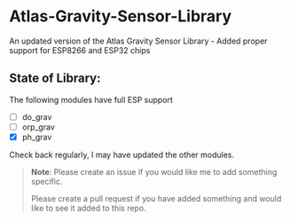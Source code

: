 # Atlas-Gravity-Sensor-Library
An updated version of the Atlas Gravity Sensor Library - Added proper support for ESP8266 and ESP32 chips

## State of Library: 

The following modules have full ESP support

- [ ] do_grav
- [ ] orp_grav 
- [x] ph_grav

Check back regularly, I may have updated the other modules.

> **Note**: Please create an issue if you would like me to add something specific.
>
> Please create a pull request if you have added something and would like to see it added to this repo.  
